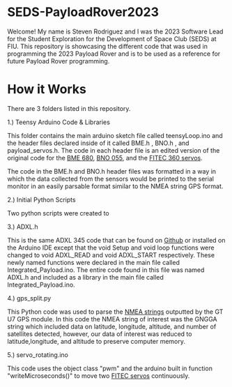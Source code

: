 # SEDS-PayloadRover2023

Welcome! My name is Steven Rodriguez and I was the 2023 Software Lead for the Student Exploration for the Development of Space Club (SEDS) at FIU. This repository is showcasing the different code that was used in programming the 2023 Payload Rover and is to be used as a reference for future Payload Rover programming. 


# How it Works 

There are 3 folders listed in this repository. 

1.) Teensy Arduino Code & Libraries 

This folder contains the main arduino sketch file called teensyLoop.ino and the header files declared inside of it called BME.h , BNO.h , and payload_servos.h. The code in each header file is an edited version of the original code for the [BME 680](https://learn.adafruit.com/adafruit-bme680-humidity-temperature-barometic-pressure-voc-gas/arduino-wiring-test), [BNO 055](https://learn.adafruit.com/adafruit-bno055-absolute-orientation-sensor/arduino-code), and the [FITEC 360 servos](https://www.circuitbasics.com/controlling-servo-motors-with-arduino/#:~:text=For%20a%20servo%20motor%20capable%20of%20a%20range,90%20degrees%2C%20and%202000%20microseconds%20%3D%20180%20degrees.). 

The code in the BME.h and BNO.h header files was formatted in a way in which the data collected from the sensors would be printed to the serial monitor in an easily parsable format similar to the NMEA string GPS format. 

2.) Initial Python Scripts 

Two python scripts were created to 


3.) ADXL.h 

This is the same ADXL 345 code that can be found on [Github](https://github.com/adafruit/Adafruit_Sensor) or installed on the Arduino IDE except that the void Setup and void loop functions were changed to void ADXL_READ and void ADXL_START respectively. These newly named functions were declared in the main file called Integrated_Payload.ino. The entire code found in this file was named ADXL.h and included as a library in the main file called Integrated_Payload.ino. 

4.) gps_split.py

This Python code was used to parse the [NMEA strings](https://navspark.mybigcommerce.com/content/NMEA_Format_v0.1.pdf) outputted by the GT U7 GPS module. In this code the NMEA string of interest was the GNGGA string which included data on latitude, longitude, altitude, and number of satellites detected, however, our data of interest was reduced to latitude,longitude, and altitude to preserve computer memory. 

5.) servo_rotating.ino 

This code uses the object class "pwm" and the arduino built in function "writeMicroseconds()" to move two [FITEC servos](https://www.pololu.com/file/0J1433/FS5106R-specs.pdf) continuously. 

